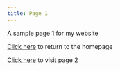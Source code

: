 ```yaml
---
title: Page 1
---
```



A sample page 1 for my website

[Click here](README.md) to return to the homepage

[Click here](Page2.md) to visit page 2
